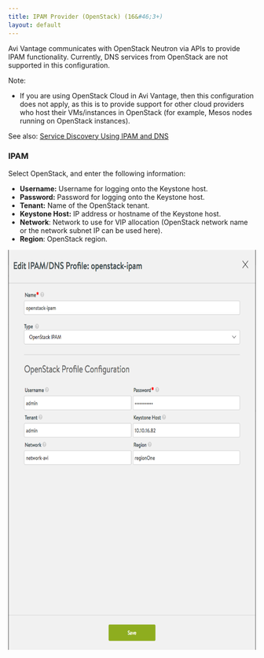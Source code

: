```yaml
---
title: IPAM Provider (OpenStack) (16&#46;3+)
layout: default
---
```

Avi Vantage communicates with OpenStack Neutron via APIs to provide IPAM functionality. Currently, DNS services from OpenStack are not supported in this configuration.

Note:

* If you are using OpenStack Cloud in Avi Vantage, then this configuration does not apply, as this is to provide support for other cloud providers who host their VMs/instances in OpenStack (for example, Mesos nodes running on OpenStack instances). 

See also: <a href="/docs/17.1/service-discovery-using-ipam-and-dns-16-3/">Service Discovery Using IPAM and DNS</a>

### IPAM

Select OpenStack, and enter the following information:

* **Username:** Username for logging onto the Keystone host.
* **Password:** Password for logging onto the Keystone host.
* **Tenant:** Name of the OpenStack tenant.
* **Keystone Host:** IP address or hostname of the Keystone host.
* **Network**: Network to use for VIP allocation (OpenStack network name or the network subnet IP can be used here).
* **Region**: OpenStack region. 

<a href="img/openstack-profile.png"><img class=" wp-image-16456 aligncenter" src="img/openstack-profile.png" alt="openstack-profile" width="659" height="813"></a>

